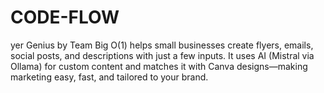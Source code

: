 # CODE-FLOW
yer Genius by Team Big O(1) helps small businesses create flyers, emails, social posts, and descriptions with just a few inputs. It uses AI (Mistral via Ollama) for custom content and matches it with Canva designs—making marketing easy, fast, and tailored to your brand.

